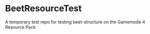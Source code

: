 # BeetResourceTest
A temporary test repo for testing beet-structure on the Gamemode 4 Resource Pack
